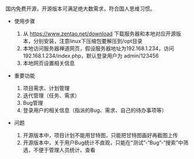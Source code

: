 国内免费开源，开源版本可满足绝大数需求，符合国人思维习惯。

* 使用步骤  
  1. 从 https://www.zentao.net/download 下载服务器和本地对应开源版本，分别安装，注意linux下压缩包要解压到/opt目录  
  2. 本地访问服务器禅道网页，假设服务器地址为192.168.1.234，访问 192.168.1.234/index.php，默认登录用户为 admin/123456
  3. 本地网页设置相关信息

* 重要功能
  1. 项目需求、计划管理
  2. 迭代管理（任务、需求）  
  3. Bug管理
  4. 登录用户的相关信息（指派的Bug、需求、自己的待办事项等）

* 问题  
  1. 开源版本中，项目计划不能用甘特图，只能把甘特图画好再截图上传
  2. 开源版本中，关于用户Bug统计不直观，只能在“测试”-“Bug”-“搜索”中筛选，不便于管理人员统计、查看
